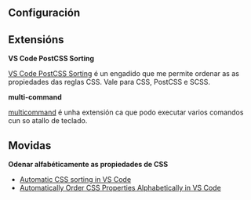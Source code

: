 ## Configuración

## Extensións

**VS Code PostCSS Sorting**

[VS Code PostCSS Sorting](https://github.com/mrmlnc/vscode-postcss-sorting) é un engadido que me permite ordenar as as propiedades das reglas CSS. Vale para CSS, PostCSS e SCSS.

**multi-command**

[multicommand](https://github.com/ryuta46/vscode-multi-command) é unha extensión ca que podo executar varios comandos cun so atallo de teclado.


## Movidas

**Odenar alfabéticamente as propiedades de CSS**

- [Automatic CSS sorting in VS Code](https://www.ashvinmotye.com/blog/automatic-css-sorting/)
- [Automatically Order CSS Properties Alphabetically in VS Code](https://betterprogramming.pub/automatically-order-css-properties-alphabetically-in-vs-code-ec52392e5237)

